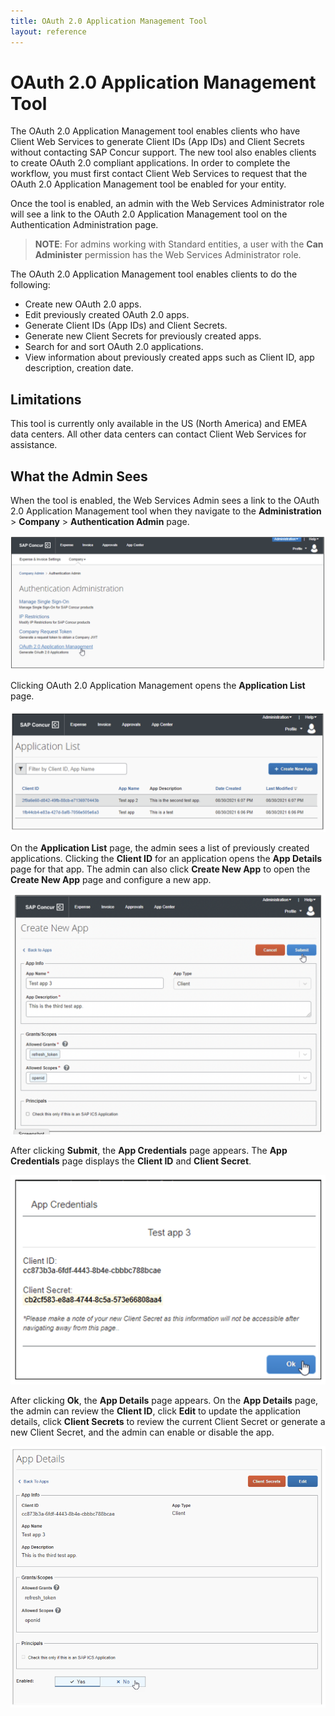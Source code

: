 ```yaml
---
title: OAuth 2.0 Application Management Tool
layout: reference
---
```


# OAuth 2.0 Application Management Tool

The OAuth 2.0 Application Management tool enables clients who have Client Web Services to generate Client IDs (App IDs) and Client Secrets without contacting SAP Concur support. The new tool also enables clients to create OAuth 2.0 compliant applications. In order to complete the workflow, you must first contact Client Web Services to request that the OAuth 2.0 Application Management tool be enabled for your entity.

Once the tool is enabled, an admin with the Web Services Administrator role will see a link to the OAuth 2.0 Application Management tool on the Authentication Administration page.

>**NOTE**: For admins working with Standard entities, a user with the **Can Administer** permission has the Web Services Administrator role.

The OAuth 2.0 Application Management tool enables clients to do the following:

* Create new OAuth 2.0 apps.
* Edit previously created OAuth 2.0 apps.
* Generate Client IDs (App IDs) and Client Secrets.
*	Generate new Client Secrets for previously created apps.
*	Search for and sort OAuth 2.0 applications.
*	View information about previously created apps such as Client ID, app description, creation date.

## Limitations

This tool is currently only available in the US (North America) and EMEA data centers. All other data centers can contact Client Web Services for assistance.

## What the Admin Sees

When the tool is enabled, the Web Services Admin sees a link to the OAuth 2.0 Application Management tool when they navigate to the **Administration** > **Company** > **Authentication Admin** page.

![Product screen showing the Authentication Administration page](./tool-images/app-manage-tool-01.png)

Clicking OAuth 2.0 Application Management opens the **Application List** page.

![Product screen showing the Application List page](./tool-images/app-manage-tool-02.png)

On the **Application List** page, the admin sees a list of previously created applications. Clicking the **Client ID** for an application opens the **App Details** page for that app. The admin can also click **Create New App** to open the **Create New App** page and configure a new app.

![Product screen showing the Create New App page](./tool-images/app-manage-tool-03.png)

After clicking **Submit**, the **App Credentials** page appears. The **App Credentials** page displays the **Client ID** and **Client Secret**.

![Product screen showing the App Credentials page](./tool-images/app-manage-tool-04.png)

After clicking **Ok**, the **App Details** page appears. On the **App Details** page, the admin can review the **Client ID**, click **Edit** to update the application details, click **Client Secrets** to review the current Client Secret or generate a new Client Secret, and the admin can enable or disable the app.

![Product screen showing the App Details page](./tool-images/app-manage-tool-05.png)
